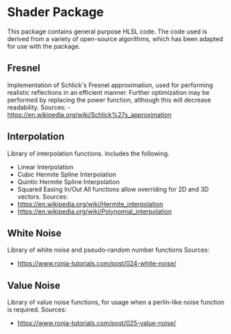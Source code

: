 # Shader Package
This package contains general purpose HLSL code. The code used is derived from a variety of open-source algorithms, which has been adapted for use with the package.
## Fresnel
Implementation of Schlick's Fresnel approximation, used for performing realistic reflections in an efficient manner. Further optimization may be performed by replacing the power function, although this will decrease readability.
Sources:
-https://en.wikipedia.org/wiki/Schlick%27s_approximation
## Interpolation
Library of interpolation functions. Includes the following.
- Linear Interpolation
- Cubic Hermite Spline Interpolation
- Quintic Hermite Spline Interpolation
- Squared Easing In/Out
All functions allow overriding for 2D and 3D vectors.
Sources:
- https://en.wikipedia.org/wiki/Hermite_interpolation
- https://en.wikipedia.org/wiki/Polynomial_interpolation
## White Noise
Library of white noise and pseudo-random number functions
Sources:
- https://www.ronja-tutorials.com/post/024-white-noise/
## Value Noise
Library of value noise functions, for usage when a perlin-like noise function is required.
Sources:
- https://www.ronja-tutorials.com/post/025-value-noise/